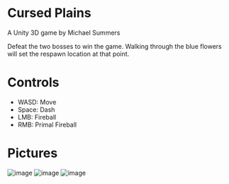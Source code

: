 # Cursed Plains
A Unity 3D game by Michael Summers

Defeat the two bosses to win the game. Walking through the blue flowers will set the respawn location at that point.

# Controls

- WASD: Move
- Space: Dash
- LMB: Fireball
- RMB: Primal Fireball

# Pictures
![image](https://user-images.githubusercontent.com/96584139/172138759-4195dc6c-8af1-41bf-86ea-77d5187a6bc1.png)
![image](https://user-images.githubusercontent.com/96584139/172140005-f18e8f22-2616-4f65-86f6-03786ac65cb8.png)
![image](https://user-images.githubusercontent.com/96584139/172139300-6d88efb3-08c0-49cd-83f3-689e83b0b48e.png)
